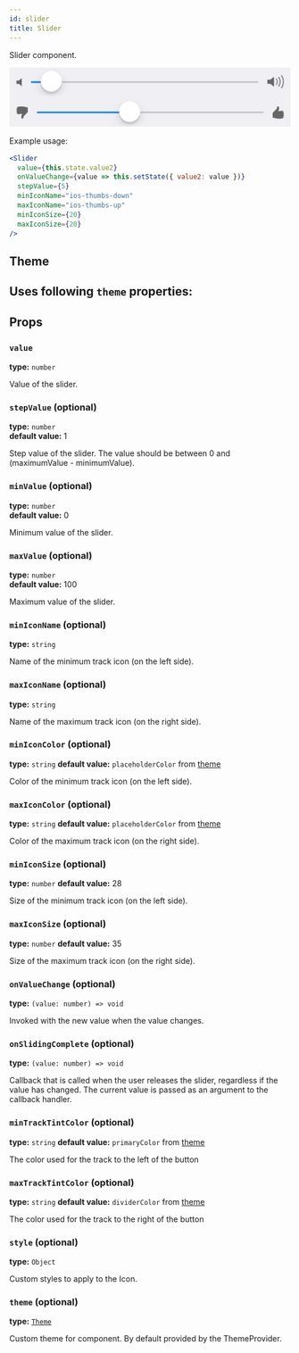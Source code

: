 ```yaml
---
id: slider
title: Slider
---
```


Slider component.

![Slider component](assets/slider.png)

Example usage: 
```jsx
<Slider
  value={this.state.value2}
  onValueChange={value => this.setState({ value2: value })}
  stepValue={5}
  minIconName="ios-thumbs-down"
  maxIconName="ios-thumbs-up"
  minIconSize={20}
  maxIconSize={20}
/>
```

## Theme
Uses following `theme` properties:
- 

## Props

### `value`
**type:**  `number`

Value of the slider.

### `stepValue` (optional)
**type:** `number`  
**default value:** 1

Step value of the slider. The value should be between 0 and (maximumValue - minimumValue).

### `minValue` (optional)
**type:** `number`   
**default value:** 0

Minimum value of the slider. 

### `maxValue` (optional)
**type:** `number`   
**default value:** 100

Maximum value of the slider. 

### `minIconName` (optional)
**type:** `string` 

Name of the minimum track icon (on the left side).

### `maxIconName` (optional)
**type:** `string`   

Name of the maximum track icon (on the right side).

### `minIconColor` (optional)
**type:** `string`
**default value:** `placeholderColor` from [theme](./theme.html)

Color of the minimum track icon (on the left side).

### `maxIconColor` (optional)
**type:** `string`
**default value:** `placeholderColor` from [theme](./theme.html)

Color of the maximum track icon (on the right side).

### `minIconSize` (optional)
**type:** `number`
**default value:** 28

Size of the minimum track icon (on the left side).

### `maxIconSize` (optional)
**type:** `number`
**default value:** 35

Size of the maximum track icon (on the right side).

### `onValueChange` (optional)
**type:** `(value: number) => void`

Invoked with the new value when the value changes.

### `onSlidingComplete` (optional)
**type:** `(value: number) => void`

Callback that is called when the user releases the slider, regardless if the value has changed.
The current value is passed as an argument to the callback handler.

### `minTrackTintColor` (optional)
**type:** `string`
**default value:** `primaryColor` from [theme](./theme.html)

The color used for the track to the left of the button

### `maxTrackTintColor` (optional)
**type:** `string`
**default value:** `dividerColor` from [theme](./theme.html)

The color used for the track to the right of the button

### `style` (optional)
**type:** `Object`

Custom styles to apply to the Icon.

### `theme` (optional)
**type:** [`Theme`](theme.html)

Custom theme for component. By default provided by the ThemeProvider.

